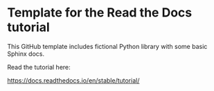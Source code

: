 # Template for the Read the Docs tutorial

This GitHub template includes fictional Python library
with some basic Sphinx docs.

Read the tutorial here:

https://docs.readthedocs.io/en/stable/tutorial/
